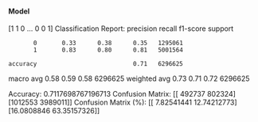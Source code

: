 #### Model
[1 1 0 ... 0 0 1]
Classification Report:
              precision    recall  f1-score   support

           0       0.33      0.38      0.35   1295061
           1       0.83      0.80      0.81   5001564

    accuracy                           0.71   6296625
   macro avg       0.58      0.59      0.58   6296625
weighted avg       0.73      0.71      0.72   6296625

Accuracy: 0.7117698767196713
Confusion Matrix:
[[ 492737  802324]
 [1012553 3989011]]
Confusion Matrix (%):
[[ 7.82541441 12.74212773]
 [16.0808846  63.35157326]]
